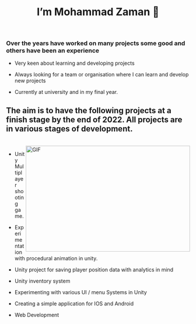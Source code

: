 <h1 align="center"> I’m Mohammad Zaman 👋 </H1>

<br>

<h3> Over the years have worked on many projects some good and others have been an experience </h3>

 
* Very keen about learning and developing projects

* Always looking for a team or organisation where I can learn and develop new projects

* Currently at university and in my final year. 


<h2> The aim is to have the following projects at a finish stage by the end of 2022. All projects are in various stages of development. </h2>
<br>

<img align="right" alt="GIF" src="https://media.giphy.com/media/iIqmM5tTjmpOB9mpbn/giphy.gif" width="450" height="290" />

* Unity Multiplayer shooting game.

* Experimentation with procedural animation in unity. 

* Unity project for saving player position data with analytics in mind

* Unity inventory system

* Experimenting with various UI / menu Systems in Unity 

* Creating a simple application for IOS and Android
 
* Web Development


